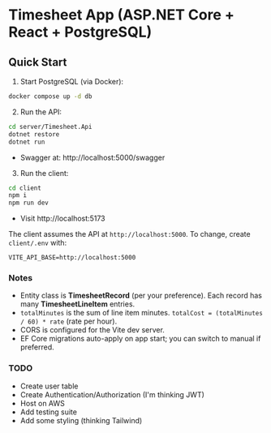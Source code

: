 # Timesheet App (ASP.NET Core + React + PostgreSQL)

## Quick Start

1) Start PostgreSQL (via Docker):
```bash
docker compose up -d db
```

2) Run the API:
```bash
cd server/Timesheet.Api
dotnet restore
dotnet run
```
- Swagger at: http://localhost:5000/swagger

3) Run the client:
```bash
cd client
npm i
npm run dev
```
- Visit http://localhost:5173

The client assumes the API at `http://localhost:5000`. To change, create `client/.env` with:
```
VITE_API_BASE=http://localhost:5000
```

### Notes
- Entity class is **TimesheetRecord** (per your preference). Each record has many **TimesheetLineItem** entries.
- `totalMinutes` is the sum of line item minutes. `totalCost = (totalMinutes / 60) * rate` (rate per hour).
- CORS is configured for the Vite dev server.
- EF Core migrations auto-apply on app start; you can switch to manual if preferred.

### TODO
- Create user table
- Create Authentication/Authorization (I'm thinking JWT)
- Host on AWS
- Add testing suite
- Add some styling (thinking Tailwind)
